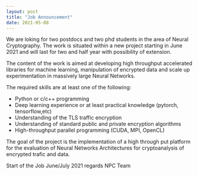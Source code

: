 ```yaml
---
layout: post
title: "Job Announcement"
date: 2021-05-08
---
```


We are loking for two postdocs and two phd students in the area of Neural Cryptography. The work is situated within a new project starting in June 2021 and will last for two and half year with possibility of extension. 

The content of the work is aimed at developing high throughput accelerated libraries for machine learning, manipulation of encrypted data and scale up experimentation in massively large Neural Networks. 

The required skills are at least one of the following:
 - Python or c/c++ programming
 - Deep learning experience or at least practical knowledge (pytorch, tensorflow,etc)
 - Understanding of the TLS traffic encryption
 - Understanding of standard public and private encryption algorithms
 - High-throughput parallel programming (CUDA, MPI, OpenCL)

The goal of the project is the implementation of a high through put platform for the evaluation of Neural Networks Architectures for cryptoanalysis of encrypted trafic and data. 

Start of the Job June/July 2021
regards
NPC Team
